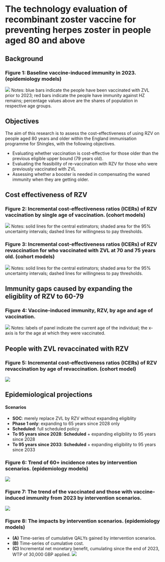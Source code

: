 # The technology evaluation of recombinant zoster vaccine for preventing herpes zoster in people aged 80 and above

## Background

### Figure 1: Baseline vaccine-induced immunity in 2023. (epidemiology models)

![](../outputs/report_oo/Fig1.png)
Notes: blue bars indicate the people have been vaccinated with ZVL prior to 2023; red bars indicate the people have immunity against HZ remains; percentage values above are the shares of population in respective age groups.


## Objectives

The aim of this research is to assess the cost-effectiveness of using RZV on people aged 80 years and older within the England immunisation programme for Shingles, with the following objectives. 

- Evaluating whether vaccination is cost-effective for those older than the previous eligible upper bound (79 years old). 
- Evaluating the feasibility of re-vaccination with RZV for those who were previously vaccinated with ZVL
- Assessing whether a booster is needed in compensating the waned immunity when they are getting older. 


## Cost effectiveness of RZV

### Figure 2: Incremental cost-effectiveness ratios (ICERs) of RZV vaccination by single age of vaccination.  (cohort models) 

![](../outputs/report_oo/Fig2.png)
Notes: solid lines for the central estimators; shaded area for the 95% uncertainty intervals; dashed lines for willingness to pay thresholds. 

### Figure 3: Incremental cost-effectiveness ratios (ICERs) of RZV revaccination for who vaccinated with ZVL at 70 and 75 years old.  (cohort models) 
![](../outputs/report_oo/Fig3.png)
Notes: solid lines for the central estimators; shaded area for the 95% uncertainty intervals; dashed lines for willingness to pay thresholds.


## Immunity gaps caused by expanding the eligiblity of RZV to 60-79

### Figure 4: Vaccine-induced immunity, RZV, by age and age of vaccination. 
![](../outputs/report_oo/Fig4.png)
Notes: labels of panel indicate the current age of the individual; the x-axis is for the age at which they were vaccinated.




## People with ZVL revaccinated with RZV 

### Figure 5: Incremental cost-effectiveness ratios (ICERs) of RZV revaccination by age of revaccination. (cohort model)
![](../outputs/report_oo/Fig5.png)


## Epidemiological projections

#### Scenarios
- **SOC**: merely replace ZVL by RZV without expanding eligiblity
- **Phase 1 only**: expanding to 65 years since 2028 only
- **Scheduled**: full scheduled policy
- **To 95 years since 2028**: **Scheduled** + expanding eligibility to 95 years since 2028
- **To 95 years since 2033**: **Scheduled** + expanding eligibility to 95 years since 2033


### Figure 6: Trend of 60+ incidence rates by intervention scenarios. (epidemiology models)
![](../outputs/report_oo/Fig6.png)


### Figure 7: The trend of the vaccinated and those with vaccine-induced immunity from 2023 by intervention scenarios.
![](../outputs/report_oo/Fig7.png)

### Figure 8: The impacts by intervention scenarios. (epidemiology models) 
- **(A)** Time-series of cumulative QALYs gained by intervention scenarios. 
- **(B)** Time-series of cumulative cost. 
- **(C)** Incremental net monetary benefit, cumulating since the end of 2023, WTP of 30,000 GBP applied. 
![](../outputs/report_oo/Fig8.png)

